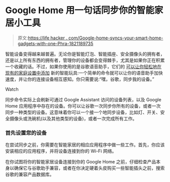 # Google Home 用一句话同步你的智能家居小工具

> 原文:[https://life hacker . com/Google-home-syncs-your-smart-home-gadgets-with-one-Phra-1821189735](https://lifehacker.com/google-home-syncs-your-smart-home-gadgets-with-one-phra-1821189735)

智能设备变得越来越普遍。无论你是智能灯泡、智能插座、安全摄像头的拥有者，还是以上所有东西的拥有者，管理你的设备都会变得棘手，尤其是如果你正在积累一个收藏的话。不过，如果你使用的是谷歌语音助手，它们的 [可以让你轻松地在现有的家庭设置中添加](http://www.androidpolice.com/2017/12/10/google-assistant-adds-command-syncing-smart-home-devices/) 新的智能玩具:一个简单的命令就可以让你的语音助手加快速度，并让你的连接设备相互感知。你只需要说:“嘿，谷歌，同步我的设备。”

Watch

同步命令实际上会刷新可通过 Google Assistant 访问的设备列表，以及 Google Home 应用程序中存在的设备。你可以让谷歌一次同步你所有的设备，或者一次同步一种类型的设备。这意味着你可以一个接一个地同步设备，比如灯、开关、安全摄像头或洗碗机(以及其他类型的设备)，或者一次完成所有工作。

### **首先设置您的设备**

在尝试同步之前，你需要在智能家居的相应应用程序中做一些工作。首先，你应该安装相应的应用程序，并将设备连接到你的 Wi-Fi 网络。

在你试图将你的智能家居设备连接到你的 Google Home 之前，仔细检查产品本身以确保它与谷歌助手兼容，或者在你决定硬着头皮购买一些智能插头之前，搜索谷歌的兼容产品数据库。